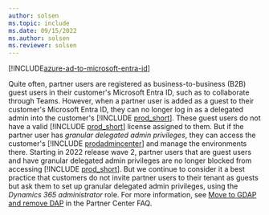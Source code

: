 ```yaml
---
author: solsen
ms.topic: include
ms.date: 09/15/2022
ms.author: solsen
ms.reviewer: solsen
---
```


[!INCLUDE[azure-ad-to-microsoft-entra-id](~/../shared-content/shared/azure-ad-to-microsoft-entra-id.md)]

Quite often, partner users are registered as business-to-business (B2B) guest users in their customer's Microsoft Entra ID, such as to collaborate through Teams. However, when a partner user is added as a guest to their customer's Microsoft Entra ID, they can no longer log in as a delegated admin into the customer's [!INCLUDE [prod_short](prod_short.md)]. These guest users do not have a valid [!INCLUDE [prod_short](prod_short.md)] license assigned to them. But if the partner user has *granular delegated admin privileges*, they can access the customer's [!INCLUDE [prodadmincenter](prodadmincenter.md)] and manage the environments there. Starting in 2022 release wave 2, partner users that are guest users and have granular delegated admin privileges are no longer blocked from accessing [!INCLUDE [prod_short](prod_short.md)]. But we continue to consider it a best practice that customers do not invite partner users to their tenant as guests but ask them to set up granular delegated admin privileges, using the *Dynamics 365 administrator* role. For more information, see [Move to GDAP and remove DAP](/partner-center/gdap-faq#what-is-the-best-way-to-move-to-gdap-and-remove-dap-without-losing-access-to-azure-subscriptions-if-i-have-customers-with-azure) in the Partner Center FAQ.  
